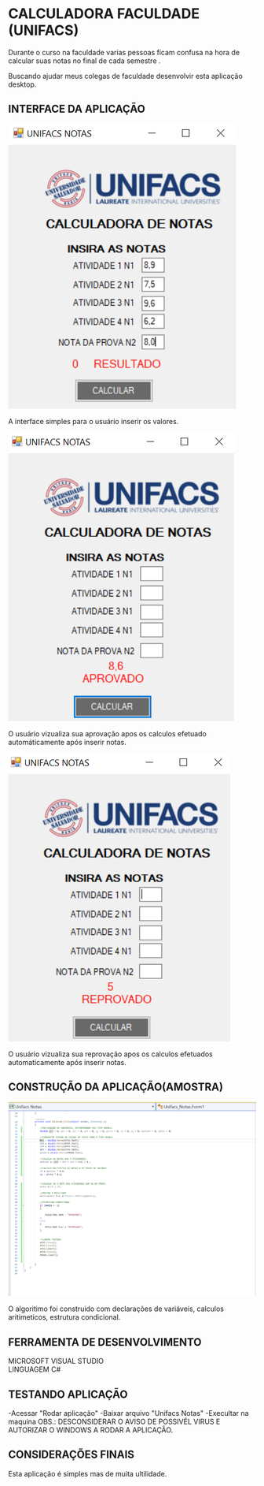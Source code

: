 #  CALCULADORA  FACULDADE  (UNIFACS)

Durante o  curso na faculdade varias pessoas  ficam confusa  na hora de 
calcular suas notas no final de cada semestre .

Buscando ajudar meus colegas de faculdade  desenvolvir esta aplicação  desktop.

## INTERFACE DA APLICAÇÃO

![foto da interface 1](https://github.com/Sulemam-Ba/CalculadoraUnifacs/blob/main/foto%20interface%201.PNG)

A interface simples para o usuário inserir  os valores.


![foto da interface 2](https://github.com/Sulemam-Ba/CalculadoraUnifacs/blob/main/foto%20interface%202.PNG)

O usuário  vizualiza  sua aprovação  apos  os calculos  efetuado automáticamente  após inserir notas.


![fotos da interface  3 ](https://github.com/Sulemam-Ba/CalculadoraUnifacs/blob/main/foto%20interface%203.PNG)

O usuário vizualiza sua reprovação apos os calculos efetuados automaticamente  após  inserir  notas.


## CONSTRUÇÃO DA APLICAÇÃO(AMOSTRA)

![foto codigo](https://github.com/Sulemam-Ba/CalculadoraUnifacs/blob/main/foto%20codigo.PNG)

O algoritimo foi construido  com declarações de variáveis,  calculos aritimeticos, estrutura condicional.


## FERRAMENTA DE DESENVOLVIMENTO

MICROSOFT  VISUAL STUDIO  
LINGUAGEM  C#


## TESTANDO APLICAÇÃO

-Acessar "Rodar  aplicação"
-Baixar arquivo "Unifacs Notas"
-Execultar na maquina
OBS.: DESCONSIDERAR O AVISO DE POSSIVÉL VIRUS E AUTORIZAR O WINDOWS A RODAR A APLICAÇÃO.


## CONSIDERAÇÕES FINAIS
Esta aplicação é simples mas de muita ultilidade. 
